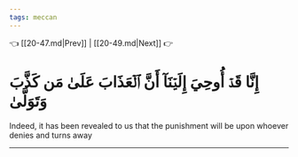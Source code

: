 ```yaml
---
tags: meccan
---
```


👈 [[20-47.md|Prev]] | [[20-49.md|Next]] 👉

# إِنَّا قَدۡ أُوحِيَ إِلَيۡنَآ أَنَّ ٱلۡعَذَابَ عَلَىٰ مَن كَذَّبَ وَتَوَلَّىٰ

Indeed, it has been revealed to us that the punishment will be upon whoever denies and turns away

---

